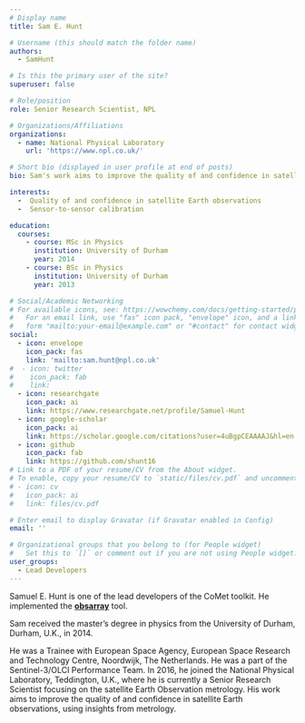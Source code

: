 ```yaml
---
# Display name
title: Sam E. Hunt

# Username (this should match the folder name)
authors:
  - SamHunt

# Is this the primary user of the site?
superuser: false

# Role/position
role: Senior Research Scientist, NPL

# Organizations/Affiliations
organizations:
  - name: National Physical Laboratory
    url: 'https://www.npl.co.uk/'

# Short bio (displayed in user profile at end of posts)
bio: Sam's work aims to improve the quality of and confidence in satellite Earth observations, using insights from metrology.

interests:
  -  Quality of and confidence in satellite Earth observations
  -  Sensor-to-sensor calibration

education:
  courses:
    - course: MSc in Physics
      institution: University of Durham
      year: 2014
    - course: BSc in Physics
      institution: University of Durham
      year: 2013

# Social/Academic Networking
# For available icons, see: https://wowchemy.com/docs/getting-started/page-builder/#icons
#   For an email link, use "fas" icon pack, "envelope" icon, and a link in the
#   form "mailto:your-email@example.com" or "#contact" for contact widget.
social:
  - icon: envelope
    icon_pack: fas
    link: 'mailto:sam.hunt@npl.co.uk'
#  - icon: twitter
#    icon_pack: fab
#    link: 
  - icon: researchgate
    icon_pack: ai
    link: https://www.researchgate.net/profile/Samuel-Hunt
  - icon: google-scholar
    icon_pack: ai
    link: https://scholar.google.com/citations?user=4uBgpCEAAAAJ&hl=en
  - icon: github
    icon_pack: fab
    link: https://github.com/shunt16
# Link to a PDF of your resume/CV from the About widget.
# To enable, copy your resume/CV to `static/files/cv.pdf` and uncomment the lines below.
# - icon: cv
#   icon_pack: ai
#   link: files/cv.pdf

# Enter email to display Gravatar (if Gravatar enabled in Config)
email: ''

# Organizational groups that you belong to (for People widget)
#   Set this to `[]` or comment out if you are not using People widget.
user_groups:
  - Lead Developers
---
```


Samuel E. Hunt is one of the lead developers of the CoMet toolkit. He implemented the [**obsarray**](/tools/obsarray) tool.

Sam received the master’s degree in physics from the University of Durham, Durham, U.K., in 2014.

He was a Trainee with European Space Agency, European Space Research and Technology Centre, Noordwijk, The Netherlands. He was a part of the Sentinel-3/OLCI Performance Team. In 2016, he joined the National Physical Laboratory, Teddington, U.K., where he is currently a Senior Research Scientist focusing on the satellite Earth Observation metrology. His work aims to improve the quality of and confidence in satellite Earth observations, using insights from metrology.